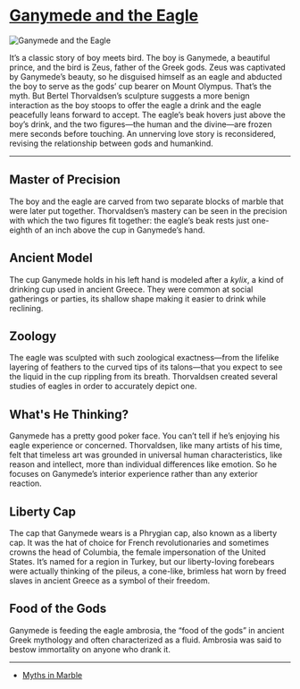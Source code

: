 # [Ganymede and the Eagle](http://artstories.artsmia.org/#/o/1629)
![Ganymede and the Eagle](http://api.artsmia.org/images/1629/large.jpg)

It’s a classic story of boy meets bird. The boy is Ganymede, a beautiful prince, and the bird is Zeus, father of the Greek gods. Zeus was captivated by Ganymede’s beauty, so he disguised himself as an eagle and abducted the boy to serve as the gods’ cup bearer on Mount Olympus. That’s the myth. But Bertel Thorvaldsen’s sculpture suggests a more benign interaction as the boy stoops to offer the eagle a drink and the eagle peacefully leans forward to accept. The eagle’s beak hovers just above the boy’s drink, and the two figures—the human and the divine—are frozen mere seconds before touching. An unnerving love story is reconsidered, revising the relationship between gods and humankind.  

---

## Master of Precision

The boy and the eagle are carved from two separate blocks of marble that were later put together. Thorvaldsen’s mastery can be seen in the precision with which the two figures fit together: the eagle’s beak rests just one-eighth of an inch above the cup in Ganymede’s hand. 

## Ancient Model

The cup Ganymede holds in his left hand is modeled after a *kylix*, a kind of drinking cup used in ancient Greece. They were common at social gatherings or parties, its shallow shape making it easier to drink while reclining.

## Zoology

The eagle was sculpted with such zoological exactness—from the lifelike layering of feathers to the curved tips of its talons—that you expect to see the liquid in the cup rippling from its breath. Thorvaldsen created several studies of eagles in order to accurately depict one.

## What's He Thinking?

Ganymede has a pretty good poker face. You can’t tell if he’s enjoying his eagle experience or concerned. Thorvaldsen, like many artists of his time, felt that timeless art was grounded in universal human characteristics, like reason and intellect, more than individual differences like emotion. So he focuses on Ganymede’s interior experience rather than any exterior reaction.

## Liberty Cap

The cap that Ganymede wears is a Phrygian cap, also known as a liberty cap. It was the hat of choice for French revolutionaries and sometimes crowns the head of Columbia, the female impersonation of the United States. It’s named for a region in Turkey, but our liberty-loving forebears were actually thinking of the pileus, a cone-like, brimless hat worn by freed slaves in ancient Greece as a symbol of their freedom.

## Food of the Gods

Ganymede is feeding the eagle ambrosia, the “food of the gods” in ancient Greek mythology and often characterized as a fluid. Ambrosia was said to bestow immortality on anyone who drank it.

---

* [Myths in Marble](../stories/myths-in-marble.md)
